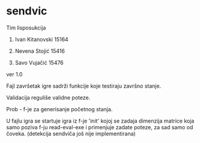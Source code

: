 # sendvic

Tim lisposukcija

1. Ivan Kitanovski 15164

2. Nevena Stojić 15416

3. Savo Vujačić 15476

ver 1.0

Fajl završetak igre sadrži funkcije koje testiraju završno stanje.

Validacija reguliše validne poteze.

Prob - f-je za generisanje početnog stanja.

U fajlu igra se startuje igra iz f-je 'init' kojoj se zadaja dimenzija matrice
koja samo poziva f-ju read-eval-exe i primenjuje zadate poteze, za sad samo od čoveka.
(detekcija sendviča još nije implementirana)